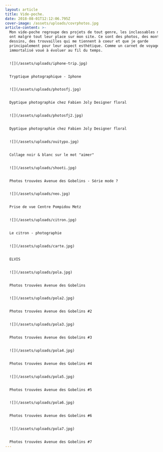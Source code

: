 ```yaml
---
layout: article
title: Vide-poche.
date: 2018-08-01T12:12:06.795Z
cover-image: /assets/uploads/covrphotos.jpg
article-content: >-
  Mon vide-poche regroupe des projets de tout genre, les inclassables mais qui
  ont malgré tout leur place sur mon site. Ce sont des photos, des montages, des
  dessins, des trouvailles qui me tiennent à coeur et que je garde
  principalement pour leur aspect esthétique. Comme un carnet de voyage
  immortalisé voué à évoluer au fil du temps.


  ![](/assets/uploads/iphone-trip.jpg)


  Tryptique photographique - Iphone


  ![](/assets/uploads/photosfj.jpg)


  Dyptique photographie chez Fabien Joly Designer floral


  ![](/assets/uploads/photosfj2.jpg)


  Dyptique photographie chez Fabien Joly Designer floral


  ![](/assets/uploads/ouitypo.jpg)


  Collage noir & blanc sur le mot "aimer"


  ![](/assets/uploads/shooti.jpg)


  Photos trouvées Avenue des Gobelins - Série mode ?


  ![](/assets/uploads/neo.jpg)


  Prise de vue Centre Pompidou Metz


  ![](/assets/uploads/citron.jpg)


  Le citron - photographie 


  ![](/assets/uploads/carte.jpg)


  ELVIS


  ![](/assets/uploads/pola.jpg)


  Photos trouvées Avenue des Gobelins


  ![](/assets/uploads/pola2.jpg)


  Photos trouvées Avenue des Gobelins #2


  ![](/assets/uploads/pola3.jpg)


  Photos trouvées Avenue des Gobelins #3


  ![](/assets/uploads/pola4.jpg)


  Photos trouvées Avenue des Gobelins #4


  ![](/assets/uploads/pola5.jpg)


  Photos trouvées Avenue des Gobelins #5


  ![](/assets/uploads/pola6.jpg)


  Photos trouvées Avenue des Gobelins #6


  ![](/assets/uploads/pola7.jpg)


  Photos trouvées Avenue des Gobelins #7
---
```


